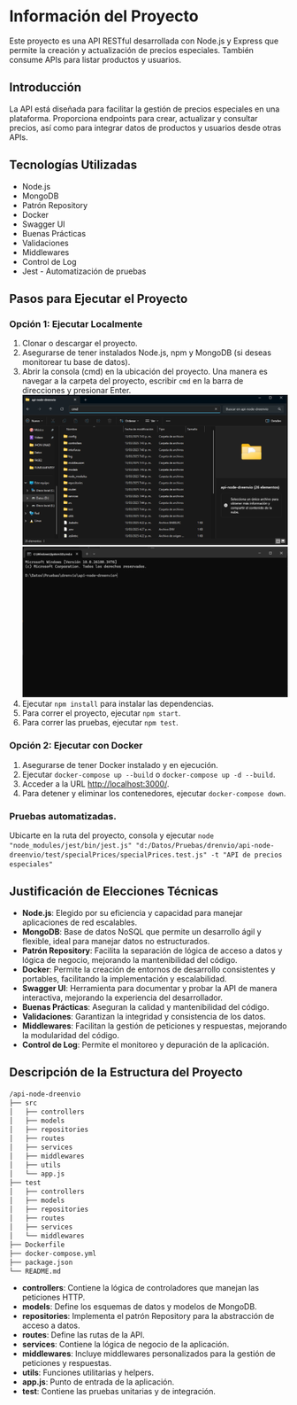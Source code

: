 # Información del Proyecto

Este proyecto es una API RESTful desarrollada con Node.js y Express que permite la creación y actualización de precios especiales. También consume APIs para listar productos y usuarios.

## Introducción

La API está diseñada para facilitar la gestión de precios especiales en una plataforma. Proporciona endpoints para crear, actualizar y consultar precios, así como para integrar datos de productos y usuarios desde otras APIs.

## Tecnologías Utilizadas

- Node.js
- MongoDB
- Patrón Repository
- Docker
- Swagger UI
- Buenas Prácticas
- Validaciones
- Middlewares
- Control de Log
- Jest - Automatización de pruebas 
## Pasos para Ejecutar el Proyecto

### Opción 1: Ejecutar Localmente

1. Clonar o descargar el proyecto.
2. Asegurarse de tener instalados Node.js, npm y MongoDB (si deseas monitorear tu base de datos).
3. Abrir la consola (cmd) en la ubicación del proyecto. Una manera es navegar a la carpeta del proyecto, escribir `cmd` en la barra de direcciones y presionar Enter.
   ![Abrir consola](image.png)
   ![Ubicación del proyecto](image-1.png)
4. Ejecutar `npm install` para instalar las dependencias.
5. Para correr el proyecto, ejecutar `npm start`.
6. Para correr las pruebas, ejecutar `npm test`.

### Opción 2: Ejecutar con Docker

1. Asegurarse de tener Docker instalado y en ejecución.
2. Ejecutar `docker-compose up --build` o `docker-compose up -d --build`.
3. Acceder a la URL [http://localhost:3000/](http://localhost:3000/).
4. Para detener y eliminar los contenedores, ejecutar `docker-compose down`.

### Pruebas automatizadas.

Ubicarte en la ruta del proyecto, consola y ejecutar `node "node_modules/jest/bin/jest.js" "d:/Datos/Pruebas/drenvio/api-node-dreenvio/test/specialPrices/specialPrices.test.js" -t "API de precios especiales"`

## Justificación de Elecciones Técnicas

- **Node.js**: Elegido por su eficiencia y capacidad para manejar aplicaciones de red escalables.
- **MongoDB**: Base de datos NoSQL que permite un desarrollo ágil y flexible, ideal para manejar datos no estructurados.
- **Patrón Repository**: Facilita la separación de lógica de acceso a datos y lógica de negocio, mejorando la mantenibilidad del código.
- **Docker**: Permite la creación de entornos de desarrollo consistentes y portables, facilitando la implementación y escalabilidad.
- **Swagger UI**: Herramienta para documentar y probar la API de manera interactiva, mejorando la experiencia del desarrollador.
- **Buenas Prácticas**: Aseguran la calidad y mantenibilidad del código.
- **Validaciones**: Garantizan la integridad y consistencia de los datos.
- **Middlewares**: Facilitan la gestión de peticiones y respuestas, mejorando la modularidad del código.
- **Control de Log**: Permite el monitoreo y depuración de la aplicación.

## Descripción de la Estructura del Proyecto

```
/api-node-dreenvio
├── src
│   ├── controllers
│   ├── models
│   ├── repositories
│   ├── routes
│   ├── services
│   ├── middlewares
│   ├── utils
│   └── app.js
├── test
│   ├── controllers
│   ├── models
│   ├── repositories
│   ├── routes
│   ├── services
│   └── middlewares
├── Dockerfile
├── docker-compose.yml
├── package.json
└── README.md
```

- **controllers**: Contiene la lógica de controladores que manejan las peticiones HTTP.
- **models**: Define los esquemas de datos y modelos de MongoDB.
- **repositories**: Implementa el patrón Repository para la abstracción de acceso a datos.
- **routes**: Define las rutas de la API.
- **services**: Contiene la lógica de negocio de la aplicación.
- **middlewares**: Incluye middlewares personalizados para la gestión de peticiones y respuestas.
- **utils**: Funciones utilitarias y helpers.
- **app.js**: Punto de entrada de la aplicación.
- **test**: Contiene las pruebas unitarias y de integración.
